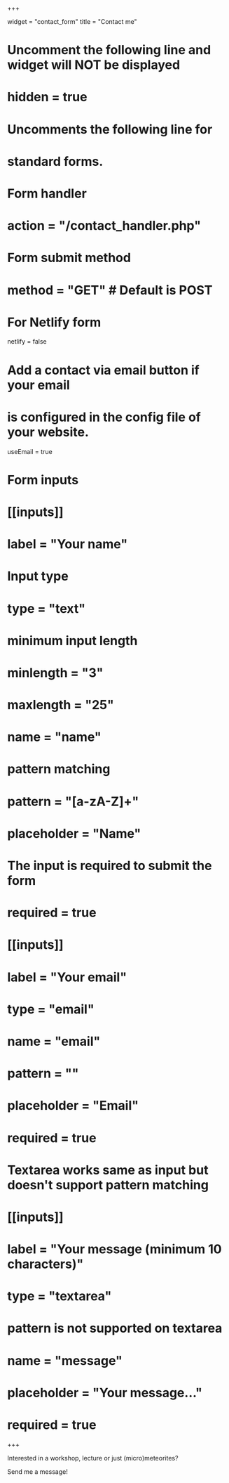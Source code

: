 +++

widget = "contact_form"
title = "Contact me" 

# Uncomment the following line and widget will NOT be displayed
# hidden = true

# Uncomments the following line for
# standard forms.
#
# Form handler
# action = "/contact_handler.php"
# Form submit method
# method = "GET" # Default is POST

# For Netlify form

netlify = false 

# Add a contact via email button if your email
# is configured in the config file of your website.
useEmail = true

# Form inputs
# [[inputs]]
# label = "Your name"
# Input type
# type = "text"
# minimum input length
# minlength = "3"
# maxlength = "25"
# name = "name"
# pattern matching
# pattern = "[a-zA-Z]+"
# placeholder = "Name"
# The input is required to submit the form
# required = true

# [[inputs]]
# label = "Your email"
# type = "email"
# name = "email"
# pattern = ""
# placeholder = "Email"
# required = true

# Textarea works same as input but doesn't support pattern matching
# [[inputs]]
# label = "Your message (minimum 10 characters)"
# type = "textarea"
# pattern is not supported on textarea
# name = "message"
# placeholder = "Your message..."
# required = true

+++

Interested in a workshop, lecture or just (micro)meteorites?

Send me a message!
